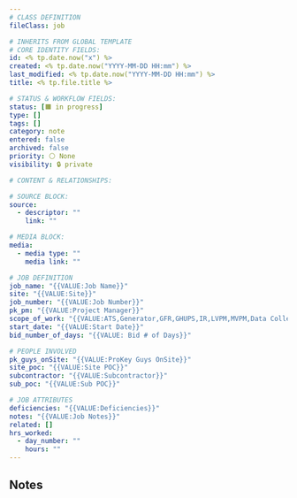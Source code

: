 ```yaml
---
# CLASS DEFINITION
fileClass: job

# INHERITS FROM GLOBAL TEMPLATE
# CORE IDENTITY FIELDS:
id: <% tp.date.now("x") %>
created: <% tp.date.now("YYYY-MM-DD HH:mm") %>
last_modified: <% tp.date.now("YYYY-MM-DD HH:mm") %>
title: <% tp.file.title %>

# STATUS & WORKFLOW FIELDS:
status: [🟧 in progress]
type: []
tags: []
category: note
entered: false
archived: false
priority: ⚪ None
visibility: 🔒 private

# CONTENT & RELATIONSHIPS:

# SOURCE BLOCK:
source:
  - descriptor: ""
    link: ""

# MEDIA BLOCK:
media:
  - media type: ""
    media link: ""

# JOB DEFINITION
job_name: "{{VALUE:Job Name}}"
site: "{{VALUE:Site}}"
job_number: "{{VALUE:Job Number}}"
pk_pm: "{{VALUE:Project Manager}}"
scope_of_work: "{{VALUE:ATS,Generator,GFR,GHUPS,IR,LVPM,MVPM,Data Collection}}"
start_date: "{{VALUE:Start Date}}"
bid_number_of_days: "{{VALUE: Bid # of Days}}"

# PEOPLE INVOLVED
pk_guys_onSite: "{{VALUE:ProKey Guys OnSite}}"
site_poc: "{{VALUE:Site POC}}"
subcontractor: "{{VALUE:Subcontractor}}"
sub_poc: "{{VALUE:Sub POC}}"

# JOB ATTRIBUTES
deficiencies: "{{VALUE:Deficiencies}}"
notes: "{{VALUE:Job Notes}}"
related: []
hrs_worked:
  - day_number: ""
    hours: ""
---
```


## Notes